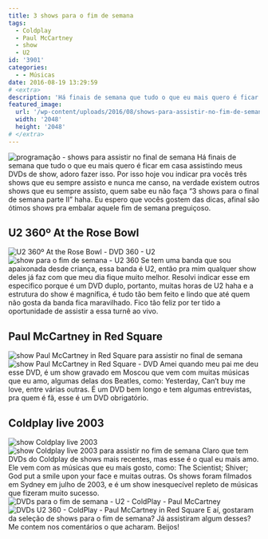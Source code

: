```yaml
---
title: 3 shows para o fim de semana
tags:
  - Coldplay
  - Paul McCartney
  - show
  - U2
id: '3901'
categories:
  - - Músicas
date: 2016-08-19 13:29:59
# <extra>
description: 'Há finais de semana que tudo o que eu mais quero é ficar em casa assistindo meus DVDs de show, adoro fazer isso. Por isso hoje vou indicar pra vocês três shows que eu sempre assisto e nunca me canso, na verdade existem outros shows que eu sempre assisto, quem sabe eu não faça “3 shows para o final de semana parte II” haha. Eu espero que vocês gostem das dicas, afinal são ótimos shows pra embalar aquele fim de semana preguiçoso. U2 360º At the Rose Bowl Se tem uma banda que sou apaixonada desde criança, essa banda é U2, então pra mim qualquer show deles já faz com que meu dia fique muito melhor. Resolvi indicar esse em especifico porque é um DVD duplo, portanto, muitas horas de U2 haha e a estrutura do show é magnífica, é &hellip;'
featured_image: 
  url: '/wp-content/uploads/2016/08/shows-para-assistir-no-fim-de-semana.jpg'
  width: '2048'
  height: '2048'
# </extra>
---
```


![programação - shows para assistir no final de semana ](/wp-content/uploads/2016/08/shows-para-assistir-no-fim-de-semana.jpg) Há finais de semana que tudo o que eu mais quero é ficar em casa assistindo meus DVDs de show, adoro fazer isso. Por isso hoje vou indicar pra vocês três shows que eu sempre assisto e nunca me canso, na verdade existem outros shows que eu sempre assisto, quem sabe eu não faça “3 shows para o final de semana parte II” haha. Eu espero que vocês gostem das dicas, afinal são ótimos shows pra embalar aquele fim de semana preguiçoso.

## **U2 360º At the Rose Bowl**

![U2 360º At the Rose Bowl - DVD 360 - U2](/wp-content/uploads/2016/08/DVD-U2-360-tour.jpg) ![show para o fim de semana - U2 360](/wp-content/uploads/2016/08/encarte-DVD-U2-360-tour.jpg) Se tem uma banda que sou apaixonada desde criança, essa banda é U2, então pra mim qualquer show deles já faz com que meu dia fique muito melhor. Resolvi indicar esse em especifico porque é um DVD duplo, portanto, muitas horas de U2 haha e a estrutura do show é magnífica, é tudo tão bem feito e lindo que até quem não gosta da banda fica maravilhado. Fico tão feliz por ter tido a oportunidade de assistir a essa turnê ao vivo.

## **Paul McCartney in Red Square**

![show Paul McCartney in Red Square para assistir no final de semana](/wp-content/uploads/2016/08/DVD-Paul-McCartney-in-Red-Square.jpg) ![show Paul McCartney in Red Square - DVD](/wp-content/uploads/2016/08/encarte-DVD-Paul-McCartney-in-Red-Square.jpg) Amei quando meu pai me deu esse DVD, é um show gravado em Moscou que vem com muitas músicas que eu amo, algumas delas dos Beatles, como: Yesterday, Can’t buy me love, entre várias outras. É um DVD bem longo e tem algumas entrevistas, pra quem é fã, esse é um DVD obrigatório.

## **Coldplay live 2003**

![show Coldplay live 2003](/wp-content/uploads/2016/08/DVD-Coldplay-live-2003.jpg)![show Coldplay live 2003 para assistir no fim de semana](/wp-content/uploads/2016/08/Coldplay-live-2003-show.jpg) Claro que tem DVDs do Coldplay de shows mais recentes, mas esse é o qual eu mais amo. Ele vem com as músicas que eu mais gosto, como: The Scientist; Shiver; God put a smile upon your face e muitas outras. Os shows foram filmados em Sydney em julho de 2003, e é um show inesquecível repleto de músicas que fizeram muito sucesso. ![DVDs para o fim de semana - U2 - ColdPlay - Paul McCartney ](/wp-content/uploads/2016/08/DVDs-U2-Coldplay-Paul-McCartney.jpg) ![DVDs U2 360 - ColdPlay - Paul McCartney in Red Square ](/wp-content/uploads/2016/08/shows-para-o-fim-de-semana.jpg) E aí, gostaram da seleção de shows para o fim de semana? Já assistiram algum desses? Me contem nos comentários o que acharam. Beijos!
